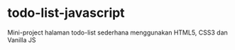 # todo-list-javascript
Mini-project halaman todo-list sederhana menggunakan HTML5, CSS3 dan Vanilla JS
